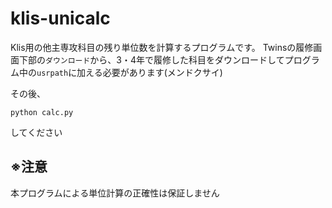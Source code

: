 # klis-unicalc

Klis用の他主専攻科目の残り単位数を計算するプログラムです。
Twinsの履修画面下部の`` ダウンロード ``から、3・4年で履修した科目をダウンロードしてプログラム中の`` usrpath ``に加える必要があります(メンドクサイ)

その後、
```
python calc.py
```
してください

## ※注意
本プログラムによる単位計算の正確性は保証しません